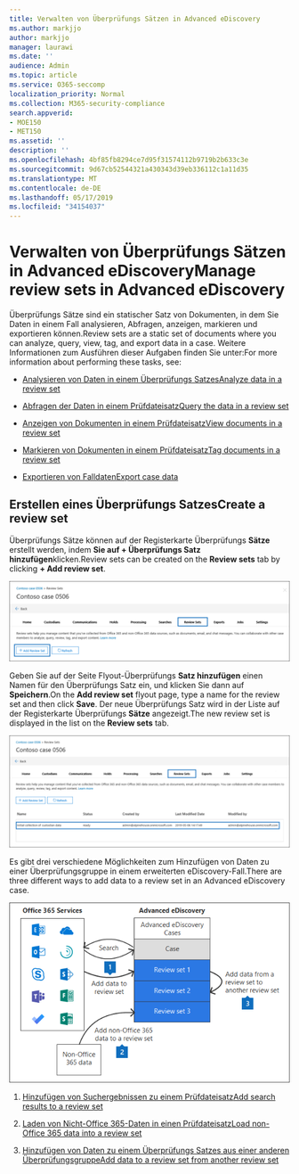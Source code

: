 ```yaml
---
title: Verwalten von Überprüfungs Sätzen in Advanced eDiscovery
ms.author: markjjo
author: markjjo
manager: laurawi
ms.date: ''
audience: Admin
ms.topic: article
ms.service: O365-seccomp
localization_priority: Normal
ms.collection: M365-security-compliance
search.appverid:
- MOE150
- MET150
ms.assetid: ''
description: ''
ms.openlocfilehash: 4bf85fb8294ce7d95f31574112b9719b2b633c3e
ms.sourcegitcommit: 9d67cb52544321a430343d39eb336112c1a11d35
ms.translationtype: MT
ms.contentlocale: de-DE
ms.lasthandoff: 05/17/2019
ms.locfileid: "34154037"
---
```

# <a name="manage-review-sets-in-advanced-ediscovery"></a><span data-ttu-id="19710-102">Verwalten von Überprüfungs Sätzen in Advanced eDiscovery</span><span class="sxs-lookup"><span data-stu-id="19710-102">Manage review sets in Advanced eDiscovery</span></span>

<span data-ttu-id="19710-103">Überprüfungs Sätze sind ein statischer Satz von Dokumenten, in dem Sie Daten in einem Fall analysieren, Abfragen, anzeigen, markieren und exportieren können.</span><span class="sxs-lookup"><span data-stu-id="19710-103">Review sets are a static set of documents where you can analyze, query, view, tag, and export data in a case.</span></span> <span data-ttu-id="19710-104">Weitere Informationen zum Ausführen dieser Aufgaben finden Sie unter:</span><span class="sxs-lookup"><span data-stu-id="19710-104">For more information about performing these tasks, see:</span></span>

- [<span data-ttu-id="19710-105">Analysieren von Daten in einem Überprüfungs Satzes</span><span class="sxs-lookup"><span data-stu-id="19710-105">Analyze data in a review set</span></span>](analyzing-data-in-review-set.md)

- [<span data-ttu-id="19710-106">Abfragen der Daten in einem Prüfdateisatz</span><span class="sxs-lookup"><span data-stu-id="19710-106">Query the data in a review set</span></span>](review-set-search.md)

- [<span data-ttu-id="19710-107">Anzeigen von Dokumenten in einem Prüfdateisatz</span><span class="sxs-lookup"><span data-stu-id="19710-107">View documents in a review set</span></span>](view-documents-in-review-set.md)

- [<span data-ttu-id="19710-108">Markieren von Dokumenten in einem Prüfdateisatz</span><span class="sxs-lookup"><span data-stu-id="19710-108">Tag documents in a review set</span></span>](tagging-documents.md)

- [<span data-ttu-id="19710-109">Exportieren von Falldaten</span><span class="sxs-lookup"><span data-stu-id="19710-109">Export case data</span></span>](exporting-data-ediscover20.md)

## <a name="create-a-review-set"></a><span data-ttu-id="19710-110">Erstellen eines Überprüfungs Satzes</span><span class="sxs-lookup"><span data-stu-id="19710-110">Create a review set</span></span>

<span data-ttu-id="19710-111">Überprüfungs Sätze können auf der Registerkarte Überprüfungs **Sätze** erstellt werden, indem **Sie auf + Überprüfungs Satz hinzufügen**klicken.</span><span class="sxs-lookup"><span data-stu-id="19710-111">Review sets can be created on the **Review sets** tab by clicking **+ Add review set**.</span></span>

![Hinzufügen eines Überprüfungs Satzes](../media/f45c51d9-585d-47d1-b7fb-0288715e0b6a.png)

<span data-ttu-id="19710-113">Geben Sie auf der Seite Flyout-Überprüfungs **Satz hinzufügen** einen Namen für den Überprüfungs Satz ein, und klicken Sie dann auf **Speichern**.</span><span class="sxs-lookup"><span data-stu-id="19710-113">On the **Add review set** flyout page, type a name for the review set and then click **Save**.</span></span>  <span data-ttu-id="19710-114">Der neue Überprüfungs Satz wird in der Liste auf der Registerkarte Überprüfungs **Sätze** angezeigt.</span><span class="sxs-lookup"><span data-stu-id="19710-114">The new review set is displayed in the list on the **Review sets** tab.</span></span>

![Neuer Überprüfungs Sätze auf der Registerkarte "Überarbeitungs Gruppe" aufgeführt](../media/AeDnewreviewset.png)

<span data-ttu-id="19710-116">Es gibt drei verschiedene Möglichkeiten zum Hinzufügen von Daten zu einer Überprüfungsgruppe in einem erweiterten eDiscovery-Fall.</span><span class="sxs-lookup"><span data-stu-id="19710-116">There are three different ways to add data to a review set in an Advanced eDiscovery case.</span></span>

![Drei Methoden zum Hinzufügen zu einem Überprüfungs Satz](../media/1f1f4efd-c03b-4255-bc3d-df358e56549c.png)

1. [<span data-ttu-id="19710-118">Hinzufügen von Suchergebnissen zu einem Prüfdateisatz</span><span class="sxs-lookup"><span data-stu-id="19710-118">Add search results to a review set</span></span>](add-data-to-review-set.md)

2. [<span data-ttu-id="19710-119">Laden von Nicht-Office 365-Daten in einen Prüfdateisatz</span><span class="sxs-lookup"><span data-stu-id="19710-119">Load non-Office 365 data into a review set</span></span>](load-non-office365-data.md)

3. [<span data-ttu-id="19710-120">Hinzufügen von Daten zu einem Überprüfungs Satzes aus einer anderen Überprüfungsgruppe</span><span class="sxs-lookup"><span data-stu-id="19710-120">Add data to a review set from another review set</span></span>](add-data-to-review-set-from-another-review-set.md)